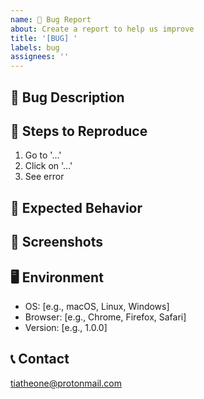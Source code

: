 ```yaml
---
name: 🐛 Bug Report
about: Create a report to help us improve
title: '[BUG] '
labels: bug
assignees: ''
---
```


## 🐛 Bug Description
<!-- A clear and concise description of the bug -->

## 🔄 Steps to Reproduce
1. Go to '...'
2. Click on '...'
3. See error

## 🎯 Expected Behavior
<!-- What you expected to happen -->

## 📸 Screenshots
<!-- Add screenshots if applicable -->

## 🖥️ Environment
- OS: [e.g., macOS, Linux, Windows]
- Browser: [e.g., Chrome, Firefox, Safari]
- Version: [e.g., 1.0.0]

## 📞 Contact
tiatheone@protonmail.com
